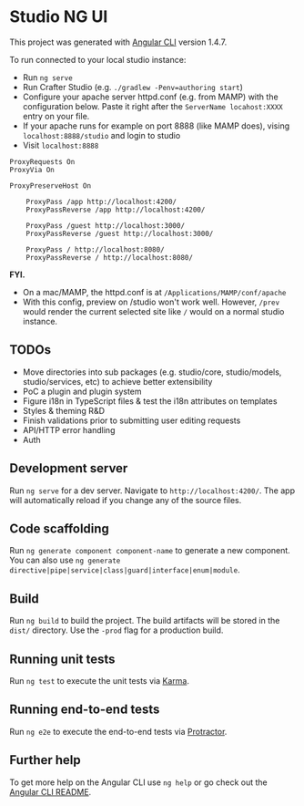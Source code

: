 # Studio NG UI

This project was generated with [Angular CLI](https://github.com/angular/angular-cli) version 1.4.7.

To run connected to your local studio instance:
* Run `ng serve`
* Run Crafter Studio (e.g. `./gradlew -Penv=authoring start`)
* Configure your apache server httpd.conf (e.g. from MAMP) with the configuration below. Paste it right after the `ServerName locahost:XXXX` entry on your file. 
* If your apache runs for example on port 8888 (like MAMP does), vising `localhost:8888/studio` and login to studio
* Visit `localhost:8888`

```
ProxyRequests On
ProxyVia On

ProxyPreserveHost On

    ProxyPass /app http://localhost:4200/
    ProxyPassReverse /app http://localhost:4200/

    ProxyPass /guest http://localhost:3000/
    ProxyPassReverse /guest http://localhost:3000/

    ProxyPass / http://localhost:8080/
    ProxyPassReverse / http://localhost:8080/
```

**FYI.**
- On a mac/MAMP, the httpd.conf is at `/Applications/MAMP/conf/apache`
- With this config, preview on /studio won't work well. However, `/prev` would render the current selected site like `/` would on a normal studio instance.

## TODOs
- Move directories into sub packages (e.g. studio/core, studio/models, studio/services, etc) to achieve better extensibility
- PoC a plugin and plugin system
- Figure i18n in TypeScript files & test the i18n attributes on templates
- Styles & theming R&D
- Finish validations prior to submitting user editing requests
- API/HTTP error handling
- Auth

## Development server

Run `ng serve` for a dev server. Navigate to `http://localhost:4200/`. The app will automatically reload if you change any of the source files.

## Code scaffolding

Run `ng generate component component-name` to generate a new component. You can also use `ng generate directive|pipe|service|class|guard|interface|enum|module`.

## Build

Run `ng build` to build the project. The build artifacts will be stored in the `dist/` directory. Use the `-prod` flag for a production build.

## Running unit tests

Run `ng test` to execute the unit tests via [Karma](https://karma-runner.github.io).

## Running end-to-end tests

Run `ng e2e` to execute the end-to-end tests via [Protractor](http://www.protractortest.org/).

## Further help

To get more help on the Angular CLI use `ng help` or go check out the [Angular CLI README](https://github.com/angular/angular-cli/blob/master/README.md).
